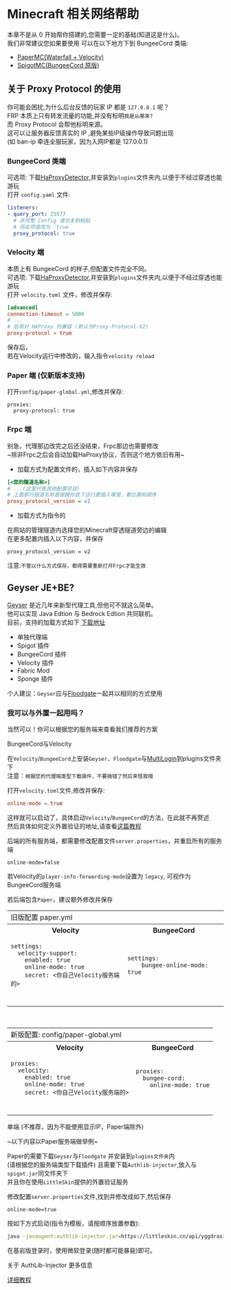 # Minecraft 相关网络帮助

本章不是从 0 开始帮你搭建的,您需要一定的基础(知道这是什么)。<br>
我们非常建议您如果要使用
可以在以下地方下到 BungeeCord 类端:
- [PaperMC(Waterfall + Velocity)](https://papermc.io/downloads#Waterfall)
- [SpigotMC(BungeeCord 原版)](https://www.spigotmc.org/wiki/bungeecord/)

## 关于 Proxy Protocol 的使用

你可能会困扰,为什么后台反馈的玩家 IP 都是 `127.0.0.1` 呢？<br>
FRP 本质上只有转发流量的功能,并没有标明`我是从哪来? `<br>
而 Proxy Protocol 会帮他标明来源。<br>
这可以让服务器反馈真实的 IP ,避免某些IP级操作导致问题出现 <br>
(如 ban-ip 牵连全服玩家，因为入网IP都是 127.0.0.1)

### BungeeCord 类端

可选项: 下载[HaProxyDetector](https://github.com/andylizi/haproxy-detector/releases),并安装到`plugins`文件夹内,以便于不经过穿透也能游玩<br>
打开 `config.yaml` 文件:
```yaml
listeners:
- query_port: 25577
  # 非完整 Config 请勿复制粘贴
  # 将此项值改为 `true`
  proxy_protocol: true
```

### Velocity 端

本质上有 BungeeCord 的样子,但配置文件完全不同。<br>
可选项: 下载[HaProxyDetector](https://github.com/andylizi/haproxy-detector/releases),并安装到`plugins`文件夹内,以便于不经过穿透也能游玩<br>
打开 `velocity.toml` 文件，修改并保存:
```toml
[advanced]
connection-timeout = 5000
# ...
# 启用对 HAProxy 的兼容 (默认为Proxy-Protocol-V2)
proxy-protocol = true
```
保存后，<br>
若在Velocity运行中修改的，输入指令`velocity reload`

### Paper 端 (仅新版本支持)

打开`config/paper-global.yml`,修改并保存:
```
proxies:
  proxy-protocol: true
```

### Frpc 端

别急，代理那边改完之后还没结束，Frpc那边也需要修改<br>
~除非Frpc之后会自动加载HaProxy协议，否则这个地方依旧有用~

- 加载方式为配置文件的，插入如下内容并保存
```ini
[<您的隧道名称>]
# ...(这里代表其他配置项目)
# 上面那行隧道名称是提醒你底下这行要插入哪里，看位置和顺序
proxy_protocol_version = v2
```

- 加载方式为指令的

在网站的管理隧道内选择您的Minecraft穿透隧道旁边的编辑<br>
在更多配置内插入以下内容，并保存
```
proxy_protocol_version = v2
```

注意:`不管以什么方式保存，都得需要重新打开Frpc才能生效`

## Geyser JE+BE?

[Geyser](https://geysermc.org/) 是近几年来新型代理工具,但他可不就这么简单。<br>
他可以实现 Java Edtion 与 Bedrock Edtion 共同联机。<br>
目前，支持的加载方式如下 [下载地址](https://ci.opencollab.dev/job/GeyserMC/job/Geyser/job/master/)
- 单独代理端
- Spigot 插件
- BungeeCord 插件
- Velocity 插件
- Fabric Mod
- Sponge 插件

个人建议：`Geyser`应与[Floodgate](https://ci.opencollab.dev/job/GeyserMC/job/Floodgate/job/master/)一起并以相同的方式使用

### 我可以与外置一起用吗？

当然可以！你可以根据您的服务端来查看我们推荐的方案

<detail><summary>BungeeCord与Velocity</summary>
  
  在`Velocity`/`BungeeCord`上安装`Geyser`、`Floodgate`与[MultiLogin](https://github.com/CaaMoe/MultiLogin/releases)到plugins文件夹下<br>
  注意：`根据您的代理端类型下载插件，不要搞错了然后来怪我哦`
  
  打开`velocity.toml`文件,修改并保存:
  ```toml
  online-mode = true
  ```
  
  这样就可以启动了，具体启动`Velocity`/`BungeeCord`的方法，在此就不再赘述<br>
  然后具体如何定义外置验证的地址,请查看[这篇教程](https://github.com/CaaMoe/MultiLogin/wiki/Home/985360ab3ae75312e019001f5dccc515d57b5a0d)
  
  后端的所有服务端，都需要修改配置文件`server.properties`，并重启所有的服务端
  ```properties
  online-mode=false
  ```
  若Velocity的`player-info-forwarding-mode`设置为 `legacy`, 可视作为BungeeCord服务端
  
  若后端包含`Paper`，建议额外修改并保存
    <table>
    <tr> <td  colspan="2">旧版配置 paper.yml</td> </tr>
    <tr> <th>Velocity</th> <th>BungeeCord</th> </tr>
    <tr>
<td><pre><code class="language-yaml">settings:
  velocity-support:
    enabled: true
    online-mode: true
    secret: <你自己Velocity服务端的>
</code><pre></td>
<td><pre><code class="language-yaml">settings: 
    bungee-online-mode: true
</code><pre></td>
    </tr>
  </table><br>
  
  
  <table>
    <tr> <td  colspan="2">新版配置: config/paper-global.yml </td> </tr>
    <tr> <th>Velocity</th> <th>BungeeCord</th> </tr>
    <tr>
<td><pre><code class="language-yaml">proxies:
  velocity:
    enabled: true
    online-mode: true
    secret: <你自己Velocity服务端的>
</code><pre></td>
<td><pre><code class="language-yaml">proxies:
  bungee-cord:
    online-mode: true
</code><pre></td>
    </tr>
  </table>
  
</detail>

<detail><mark><summary>单端 (不推荐，因为不能使用显示IP，Paper端除外)</summary></mark>
  
  ~以下内容以Paper服务端做举例~
  
  Paper的需要下载`Geyser`与`Floodgate` 并安装到`plugins文件夹`内<br>
  (请根据您的服务端类型下载插件)
  且需要下载`Authlib-injector`,放入与`spigot.jar`同文件夹下<br>
  并且你在使用`LittleSkin`提供的外置验证服务
  
  修改配置`server.properties`文件,找到并修改成如下,然后保存
  ```properties
  online-mode=true
  ```  
  按如下方式启动(指令为模板，请按顺序放置参数):
  ```bash
  java -javaagent:authlib-injector.jar=https://littleskin.cn/api/yggdrasil -jar spigot.jar
  ```
  在基岩版登录时，使用微软登录(随时都可能暴毙)即可。
  
</detail>

<detail><summary>关于 AuthLib-Injector 更多信息</summary>
  
[详细教程](https://github.com/yushijinhun/authlib-injector/wiki/%E5%9C%A8-Minecraft-%E6%9C%8D%E5%8A%A1%E7%AB%AF%E4%BD%BF%E7%94%A8-authlib-injector)
</detail>
